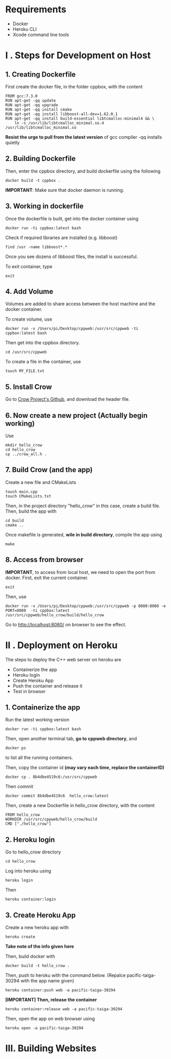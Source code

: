 # Requirements

- Docker
- Heroku CLI
- Xcode command line tools

# I . Steps for Development on Host

## 1. Creating Dockerfile

First create the docker file, in the folder cppbox, with the content

```
FROM gcc:7.3.0
RUN apt-get -qq update
RUN apt-get -qq upgrade
RUN apt-get -qq install cmake
RUN apt-get -qq install libboost-all-dev=1.62.0.1
RUN apt-get -qq install build-essential libtcmalloc-minimal4 && \
    ln -s /usr/lib/libtcmalloc_minimal.so.4 /usr/lib/libtcmalloc_minimal.so
```

**Resist the urge to pull from the latest version** of gcc compiler
-qq installs quietly

## 2. Building Dockerfile

Then, enter the cppbox directory, and build dockerfile using the following

```
docker build -t cppbox .
```

**IMPORTANT**: Make sure that docker daemon is running.

## 3. Working in dockerfile

Once the dockerfile is built, get into the docker container using

```
docker run -ti cppbox:latest bash
```

Check if required libraries are installed (e.g. libboost)

```
find /usr -name libboost*.*
```

Once you see dozens of libboost files, the install is successful.

To exit container, type

```
exit
```

## 4. Add Volume

Volumes are added to share access between the host machine and the docker container.

To create volume, use

```
docker run -v /Users/pi/Desktop/cppweb:/usr/src/cppweb -ti cppbox:latest bash
```

Then get into the cppbox directory.

```
cd /usr/src/cppweb
```

To create a file in the container, use

```
touch MY_FILE.txt
```

## 5. Install Crow

Go to [Crow Project's Github](https://github.com/ipkn/crow), and download the header file.

## 6. Now create a new project (Actually begin working)

Use

```
mkdir hello_crow
cd hello_crow
cp ../crow_all.h .
```

## 7. Build Crow (and the app)

Create a new file and CMakeLists

```
touch main.cpp
touch CMakeLists.txt
```

Then, in the project directory "hello_crow" in this case, create a build file. Then, build the app with

```
cd build
cmake ..
```

Once makefile is generated, **wile in build directory**, compile the app using

```
make
```

## 8. Access from browser

**IMPORTANT**, to access from local host, we need to open the port from docker. First, exit the current container.

```
exit
```

Then, use

```
docker run -v /Users/pi/Desktop/cppweb:/usr/src/cppweb -p 8080:8080 -e PORT=8080  -ti cppbox:latest /usr/src/cppweb/hello_crow/build/hello_crow

```

Go to [http://localhost:8080/](http://localhost:8080/) on browser to see the effect.

# II . Deployment on Heroku

The steps to deploy the C++ web server on heroku are

- Containerize the app
- Heroku login
- Create Heroku App
- Push the container and release it
- Test in browser

## 1. Containerize the app

Run the latest working version

```
docker run -ti cppbox:latest bash
```

Then, open another terminal tab, **go to cppweb directory**, and

```
docker ps
```

to list all the running containers.

Then, copy the container id **(may vary each time, replace the containerID)**

```
docker cp . 8b4dbe4519c6:/usr/src/cppweb
```

Then commit

```
docker commit 8b4dbe4519c6  hello_crow:latest
```

Then, create a new Dockerfile in hello_crow directory, with the content

```
FROM hello_crow
WORKDIR /usr/src/cppweb/hello_crow/build
CMD ["./hello_crow"]
```

## 2. Heroku login

Go to hello_crow directory

```
cd hello_crow
```

Log into heroku using

```
heroku login
```

Then

```
heroku container:login
```

## 3. Create Heroku App

Create a new heroku app with

```
heroku create
```

**Take note of the info given here**

Then, build docker with

```
docker build -t hello_crow .
```

Then, push to heroku with the command below. (Repalce pacific-taiga-30294 with the app name given)

```
heroku container:push web -a pacific-taiga-30294
```

**[IMPORTANT] Then, release the container**

```
heroku container:release web -a pacific-taiga-30294
```

Then, open the app on web browser using

```
heroku open -a pacific-taiga-30294
```

# III. Building Websites
